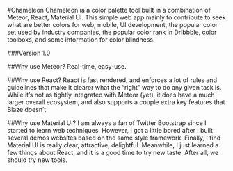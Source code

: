 #Chameleon
Chameleon ia a color palette tool built in a combination of Meteor, React, Material UI. This simple web app mainly to contribute to seek what are better colors for web, mobile, UI development, the popular color set used by industry companies, the popular color rank in Dribbble, color toolboxs, and some information for color blindness.

###Version 1.0

##Why use Meteor?
Real-time, easy-use.

##Why use React?
React is fast rendered, and enforces a lot of rules and guidelines that make it clearer what the “right” way to do any given task is. While it’s not as tightly integrated with Meteor (yet), it does have a much larger overall ecosystem, and also supports a couple extra key features that Blaze doesn’t


##Why use Material UI?
I am always a fan of Twitter Bootstrap since I started to learn web techniques. However, I got a little bored after I built several demos websites based on the same style framework. Finally, I find Material UI is really clear, attractive, delightful. Meanwhile, I just learned a few things about React, and it is a good time to try new taste. After all, we should try new tools.
